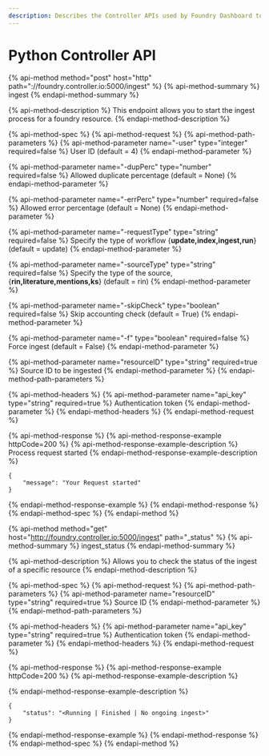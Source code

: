 ```yaml
---
description: Describes the Controller APIs used by Foundry Dashboard to start the processes
---
```


# Python Controller API

{% api-method method="post" host="http" path="://foundry.controller.io:5000/ingest" %}
{% api-method-summary %}
ingest
{% endapi-method-summary %}

{% api-method-description %}
This endpoint allows you to start the ingest process for a foundry resource.
{% endapi-method-description %}

{% api-method-spec %}
{% api-method-request %}
{% api-method-path-parameters %}
{% api-method-parameter name="-user" type="integer" required=false %}
User ID \(default = 4\)
{% endapi-method-parameter %}

{% api-method-parameter name="-dupPerc" type="number" required=false %}
Allowed duplicate percentage \(default = None\)
{% endapi-method-parameter %}

{% api-method-parameter name="-errPerc" type="number" required=false %}
Allowed error percentage \(default = None\)
{% endapi-method-parameter %}

{% api-method-parameter name="-requestType" type="string" required=false %}
Specify the type of workflow {**update,index,ingest,run**} \(default = update\)
{% endapi-method-parameter %}

{% api-method-parameter name="-sourceType" type="string" required=false %}
Specify the type of the source, {**rin,literature,mentions,ks**} \(default = rin\)
{% endapi-method-parameter %}

{% api-method-parameter name="-skipCheck" type="boolean" required=false %}
Skip accounting check \(default = True\)
{% endapi-method-parameter %}

{% api-method-parameter name="-f" type="boolean" required=false %}
Force ingest \(default = False\)
{% endapi-method-parameter %}

{% api-method-parameter name="resourceID" type="string" required=true %}
Source ID to be ingested
{% endapi-method-parameter %}
{% endapi-method-path-parameters %}

{% api-method-headers %}
{% api-method-parameter name="api\_key" type="string" required=true %}
Authentication token 
{% endapi-method-parameter %}
{% endapi-method-headers %}
{% endapi-method-request %}

{% api-method-response %}
{% api-method-response-example httpCode=200 %}
{% api-method-response-example-description %}
Process request started
{% endapi-method-response-example-description %}

```
{
    "message": "Your Request started"
}
```
{% endapi-method-response-example %}
{% endapi-method-response %}
{% endapi-method-spec %}
{% endapi-method %}

{% api-method method="get" host="http://foundry.controller.io:5000/ingest" path="\_status" %}
{% api-method-summary %}
ingest\_status
{% endapi-method-summary %}

{% api-method-description %}
Allows you to check the status of the ingest of a specific resource
{% endapi-method-description %}

{% api-method-spec %}
{% api-method-request %}
{% api-method-path-parameters %}
{% api-method-parameter name="resourceID" type="string" required=true %}
Source ID 
{% endapi-method-parameter %}
{% endapi-method-path-parameters %}

{% api-method-headers %}
{% api-method-parameter name="api\_key" type="string" required=true %}
Authentication token
{% endapi-method-parameter %}
{% endapi-method-headers %}
{% endapi-method-request %}

{% api-method-response %}
{% api-method-response-example httpCode=200 %}
{% api-method-response-example-description %}

{% endapi-method-response-example-description %}

```
{
    "status": "<Running | Finished | No ongoing ingest>"
}
```
{% endapi-method-response-example %}
{% endapi-method-response %}
{% endapi-method-spec %}
{% endapi-method %}

